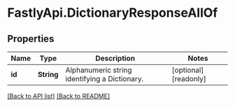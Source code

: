 # FastlyApi.DictionaryResponseAllOf

## Properties

Name | Type | Description | Notes
------------ | ------------- | ------------- | -------------
**id** | **String** | Alphanumeric string identifying a Dictionary. | [optional] [readonly] 



[[Back to API list]](../../README.md#endpoints) [[Back to README]](../../README.md)

